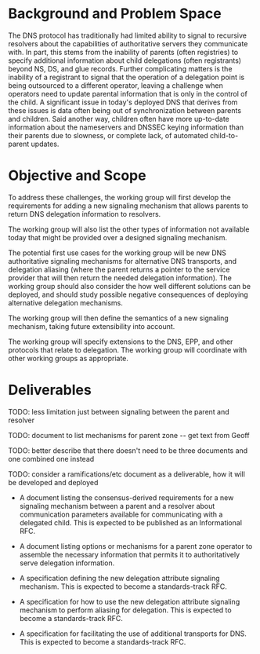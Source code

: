 # Background and Problem Space

The DNS protocol has traditionally had limited ability to signal to recursive resolvers about the capabilities of authoritative servers they communicate with.
In part, this stems from the inability of parents (often registries) to specify additional information about child delegations (often registrants) beyond NS, DS, and glue records.
Further complicating matters is the inability of a registrant to signal that the operation of a delegation point is being outsourced to a different operator, leaving a challenge when operators need to update parental information that is only in the control of the child.
A significant issue in today's deployed DNS that derives from these issues is data often being out of synchronization between parents and children. Said another way, children often have more up-to-date information about the nameservers and DNSSEC keying information than their parents due to slowness, or complete lack, of automated child-to-parent updates.

# Objective and Scope

To address these challenges, the working group will first develop the requirements for adding a new signaling mechanism that allows parents to return DNS delegation information to resolvers.

The working group will also list the other types of information not available today that might be provided over a designed signaling mechanism.

The potential first use cases for the working group will be new DNS authoritative signaling mechanisms for alternative DNS transports,
and delegation aliasing (where the parent returns a pointer to the service provider that will then return the needed delegation information).
The working group should also consider the how well different solutions can be deployed, and should study possible negative consequences of deploying alternative delegation mechanisms.

The working group will then define the semantics of a new signaling mechanism, taking future extensibility into account.

The working group will specify extensions to the DNS, EPP, and other protocols that relate to delegation.
The working group will coordinate with other working groups as appropriate.

# Deliverables

TODO: less limitation just between signaling between the parent and resolver

TODO: document to list mechanisms for parent zone -- get text from Geoff

TODO: better describe that there doesn't need to be three documents and one combined one instead

TODO: consider a ramifications/etc document as a deliverable, how it will be developed and deployed

- A document listing the consensus-derived requirements for a new signaling mechanism between a parent and a resolver about communication parameters available for communicating with a delegated child.  This is expected to be published as an Informational RFC.

- A document listing options or mechanisms for a parent zone operator to assemble the necessary information that permits it to authoritatively serve delegation information.

- A specification defining the new delegation attribute signaling mechanism.
This is expected to become a standards-track RFC.

- A specification for how to use the new delegation attribute signaling mechanism to perform aliasing for delegation.
This is expected to become a standards-track RFC.

- A specification for facilitating the use of additional transports for DNS.
This is expected to become a standards-track RFC.

